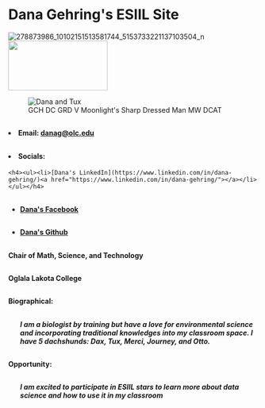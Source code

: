 
## <h1>Dana Gehring's ESIIL Site</h1>

![278873986_10102151513581744_5153733221137103504_n](https://user-images.githubusercontent.com/78752548/227621682-dd7aa54b-4e14-4746-ac09-a13cff9464c6.jpg)<img src="https://user-images.githubusercontent.com/78752548/227621682-dd7aa54b-4e14-4746-ac09-a13cff9464c6.jpg" width="200" height="100"> <figure>
    <img src="https://user-images.githubusercontent.com/78752548/227621682-dd7aa54b-4e14-4746-ac09-a13cff9464c6.jpg"
         alt="Dana and Tux">
    <figcaption>GCH DC GRD V Moonlight's Sharp Dressed Man MW DCAT</figcaption>
</figure>

## <ul>
##  <h4><li>Email: danag@olc.edu</li></h4>
##  <h4><li>Socials:</li></h4>
    <h4><ul><li>[Dana's LinkedIn](https://www.linkedin.com/in/dana-gehring/)<a href="https://www.linkedin.com/in/dana-gehring/"></a></li></ul></h4>
##  <h4><ul><li>[Dana's Facebook](https://www.facebook.com/dana.gehring)<a href="https://www.facebook.com/dana.gehring"></a></li></ul></h4>
##  <h4><ul><li>[Dana's Github](https://github.com/drg799802)<a href="https://github.com/drg799802"></a></li></ul></h4>  
  </ul>
  
## <h4>Chair of Math, Science, and Technology</h4>
## <h4>Oglala Lakota College</h4>

## <h4>Biographical:</h4>
## <h5><ul>I am a biologist by training but have a love for environmental science and incorporating traditional knowledges into my classroom space.  I have 5 dachshunds: Dax, Tux, Merci, Journey, and Otto.</ul></h5>

## <h4>Opportunity:</h4>
## <h5><ul>I am excited to participate in ESIIL stars to learn more about data science and how to use it in my classroom</ul></h5>
  
